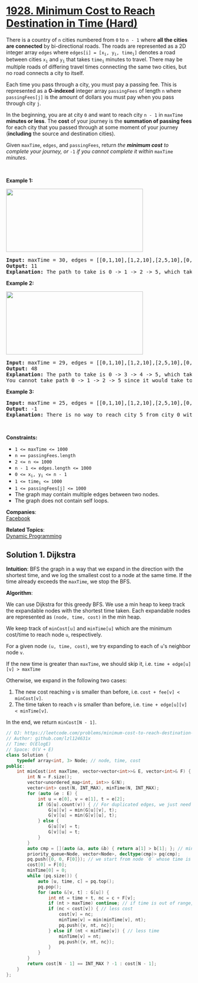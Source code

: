 # [1928. Minimum Cost to Reach Destination in Time (Hard)](https://leetcode.com/problems/minimum-cost-to-reach-destination-in-time/)

<p>There is a country of <code>n</code> cities numbered from <code>0</code> to <code>n - 1</code> where <strong>all the cities are connected</strong> by bi-directional roads. The roads are represented as a 2D integer array <code>edges</code> where <code>edges[i] = [x<sub>i</sub>, y<sub>i</sub>, time<sub>i</sub>]</code> denotes a road between cities <code>x<sub>i</sub></code> and <code>y<sub>i</sub></code> that takes <code>time<sub>i</sub></code> minutes to travel. There may be multiple roads of differing travel times connecting the same two cities, but no road connects a city to itself.</p>

<p>Each time you pass through a city, you must pay a passing fee. This is represented as a <strong>0-indexed</strong> integer array <code>passingFees</code> of length <code>n</code> where <code>passingFees[j]</code> is the amount of dollars you must pay when you pass through city <code>j</code>.</p>

<p>In the beginning, you are at city <code>0</code> and want to reach city <code>n - 1</code> in <code>maxTime</code><strong> minutes or less</strong>. The <strong>cost</strong> of your journey is the <strong>summation of passing fees</strong> for each city that you passed through at some moment of your journey (<strong>including</strong> the source and destination cities).</p>

<p>Given <code>maxTime</code>, <code>edges</code>, and <code>passingFees</code>, return <em>the <strong>minimum cost</strong> to complete your journey, or </em><code>-1</code><em> if you cannot complete it within </em><code>maxTime</code><em> minutes</em>.</p>

<p>&nbsp;</p>
<p><strong>Example 1:</strong></p>

<p><img alt="" src="https://assets.leetcode.com/uploads/2021/06/04/leetgraph1-1.png" style="width: 371px; height: 171px;"></p>

<pre><strong>Input:</strong> maxTime = 30, edges = [[0,1,10],[1,2,10],[2,5,10],[0,3,1],[3,4,10],[4,5,15]], passingFees = [5,1,2,20,20,3]
<strong>Output:</strong> 11
<strong>Explanation:</strong> The path to take is 0 -&gt; 1 -&gt; 2 -&gt; 5, which takes 30 minutes and has $11 worth of passing fees.
</pre>

<p><strong>Example 2:</strong></p>

<p><strong><img alt="" src="https://assets.leetcode.com/uploads/2021/06/04/copy-of-leetgraph1-1.png" style="width: 371px; height: 171px;"></strong></p>

<pre><strong>Input:</strong> maxTime = 29, edges = [[0,1,10],[1,2,10],[2,5,10],[0,3,1],[3,4,10],[4,5,15]], passingFees = [5,1,2,20,20,3]
<strong>Output:</strong> 48
<strong>Explanation:</strong> The path to take is 0 -&gt; 3 -&gt; 4 -&gt; 5, which takes 26 minutes and has $48 worth of passing fees.
You cannot take path 0 -&gt; 1 -&gt; 2 -&gt; 5 since it would take too long.
</pre>

<p><strong>Example 3:</strong></p>

<pre><strong>Input:</strong> maxTime = 25, edges = [[0,1,10],[1,2,10],[2,5,10],[0,3,1],[3,4,10],[4,5,15]], passingFees = [5,1,2,20,20,3]
<strong>Output:</strong> -1
<strong>Explanation:</strong> There is no way to reach city 5 from city 0 within 25 minutes.
</pre>

<p>&nbsp;</p>
<p><strong>Constraints:</strong></p>

<ul>
	<li><code>1 &lt;= maxTime &lt;= 1000</code></li>
	<li><code>n == passingFees.length</code></li>
	<li><code>2 &lt;= n &lt;= 1000</code></li>
	<li><code>n - 1 &lt;= edges.length &lt;= 1000</code></li>
	<li><code>0 &lt;= x<sub>i</sub>, y<sub>i</sub> &lt;= n - 1</code></li>
	<li><code>1 &lt;= time<sub>i</sub> &lt;= 1000</code></li>
	<li><code>1 &lt;= passingFees[j] &lt;= 1000</code>&nbsp;</li>
	<li>The graph may contain multiple edges between two nodes.</li>
	<li>The graph does not contain self loops.</li>
</ul>


**Companies**:  
[Facebook](https://leetcode.com/company/facebook)

**Related Topics**:  
[Dynamic Programming](https://leetcode.com/tag/dynamic-programming/)

## Solution 1. Dijkstra

**Intuition**: BFS the graph in a way that we expand in the direction with the shortest time, and we log the smallest cost to a node at the same time. If the time already exceeds the `maxTime`, we stop the BFS.

**Algorithm**:

We can use Dijkstra for this greedy BFS. We use a min heap to keep track the expandable nodes with the shortest time taken. Each expandable nodes are represented as `(node, time, cost)` in the min heap.

We keep track of `minCost[u]` and `minTime[u]` which are the minimum cost/time to reach node `u`, respectively.

For a given node `(u, time, cost)`, we try expanding to each of `u`'s neighbor node `v`.

If the new time is greater than `maxTime`, we should skip it, i.e. `time + edge[u][v] > maxTime`

Otherwise, we expand in the following two cases:
1. The new cost reaching `v` is smaller than before, i.e. `cost + fee[v] < minCost[v]`.
2. The time taken to reach `v` is smaller than before, i.e. `time + edge[u][v] < minTime[v]`.

In the end, we return `minCost[N - 1]`.

```cpp
// OJ: https://leetcode.com/problems/minimum-cost-to-reach-destination-in-time/
// Author: github.com/lzl124631x
// Time: O(ElogE)
// Space: O(V + E)
class Solution {
    typedef array<int, 3> Node; // node, time, cost
public:
    int minCost(int maxTime, vector<vector<int>>& E, vector<int>& F) {
        int N = F.size();
        vector<unordered_map<int, int>> G(N);
        vector<int> cost(N, INT_MAX), minTime(N, INT_MAX);
        for (auto &e : E) {
            int u = e[0], v = e[1], t = e[2];
            if (G[u].count(v)) { // For duplicated edges, we just need to keep track of the edge with smallest time.
                G[u][v] = min(G[u][v], t);
                G[v][u] = min(G[v][u], t);
            } else {
                G[u][v] = t;
                G[v][u] = t;
            }
        }
        auto cmp = [](auto &a, auto &b) { return a[1] > b[1]; }; // min-heap: Heap top is the node with the smallest time to reach
        priority_queue<Node, vector<Node>, decltype(cmp)> pq(cmp);
        pq.push({0, 0, F[0]}); // we start from node `0` whose time is 0 and cost is fee[0]
        cost[0] = F[0];
        minTime[0] = 0;
        while (pq.size()) {
            auto [u, time, c] = pq.top();
            pq.pop();
            for (auto &[v, t] : G[u]) {
                int nt = time + t, nc = c + F[v];
                if (nt > maxTime) continue; // if time is out of range, skip
                if (nc < cost[v]) { // less cost
                    cost[v] = nc;
                    minTime[v] = min(minTime[v], nt);
                    pq.push({v, nt, nc});
                } else if (nt < minTime[v]) { // less time
                    minTime[v] = nt;
                    pq.push({v, nt, nc});
                }
            }
        }
        return cost[N - 1] == INT_MAX ? -1 : cost[N - 1];
    }
};
```